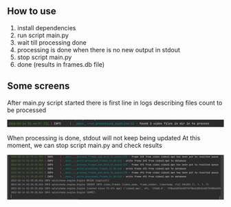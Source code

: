 ## How to use

1. install dependencies 
2. run script main.py
3. wait till processing done
4. processing is done when there is no new output in stdout
5. stop script main.py
6. done (results in frames.db file)


## Some screens

After main.py script started there is first line in logs describing files count to be processed 

![img_2.png](img_2.png)

When processing is done, stdout will not keep being updated
At this moment, we can stop script main.py and check results

![img_1.png](img_1.png)